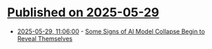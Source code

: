 # [Published on 2025-05-29](index.md)

* [2025-05-29, 11:06:00](https://soylentnews.org/article.pl?sid=25/05/28/1747229&from=rss) - [Some Signs of AI Model Collapse Begin to Reveal Themselves](https://soylentnews.org/article.pl?sid=25/05/28/1747229&from=rss)

